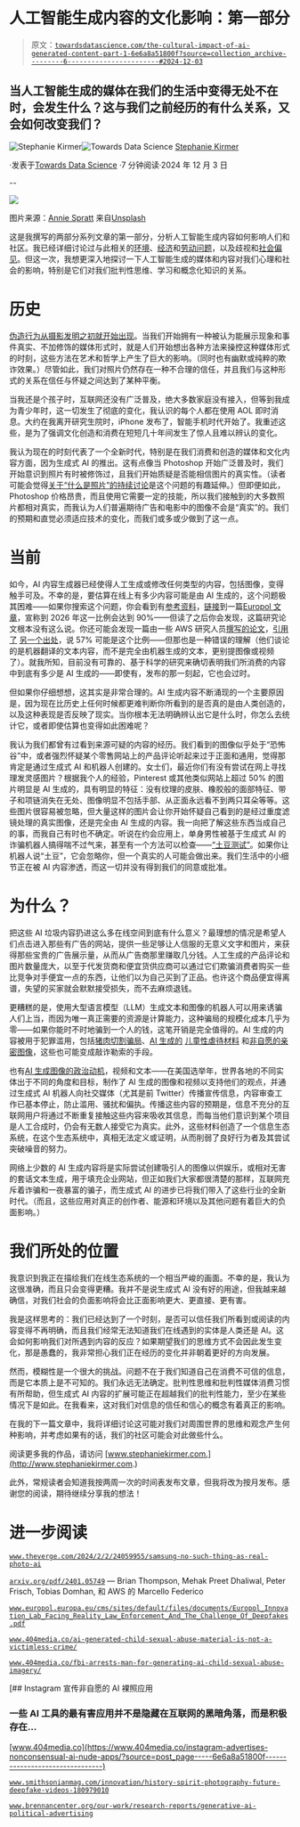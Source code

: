 # 人工智能生成内容的文化影响：第一部分

> 原文：[`towardsdatascience.com/the-cultural-impact-of-ai-generated-content-part-1-6e6a8a51800f?source=collection_archive---------6-----------------------#2024-12-03`](https://towardsdatascience.com/the-cultural-impact-of-ai-generated-content-part-1-6e6a8a51800f?source=collection_archive---------6-----------------------#2024-12-03)

## 当人工智能生成的媒体在我们的生活中变得无处不在时，会发生什么？这与我们之前经历的有什么关系，又会如何改变我们？

[](https://medium.com/@s.kirmer?source=post_page---byline--6e6a8a51800f--------------------------------)![Stephanie Kirmer](https://medium.com/@s.kirmer?source=post_page---byline--6e6a8a51800f--------------------------------)[](https://towardsdatascience.com/?source=post_page---byline--6e6a8a51800f--------------------------------)![Towards Data Science](https://towardsdatascience.com/?source=post_page---byline--6e6a8a51800f--------------------------------) [Stephanie Kirmer](https://medium.com/@s.kirmer?source=post_page---byline--6e6a8a51800f--------------------------------)

·发表于[Towards Data Science](https://towardsdatascience.com/?source=post_page---byline--6e6a8a51800f--------------------------------) ·7 分钟阅读·2024 年 12 月 3 日

--

![](img/743d2febdcad87b5e1a96aa3b73e32a6.png)

图片来源：[Annie Spratt](https://unsplash.com/@anniespratt?utm_source=medium&utm_medium=referral) 来自[Unsplash](https://unsplash.com/?utm_source=medium&utm_medium=referral)

这是我撰写的两部分系列文章的第一部分，分析人工智能生成内容如何影响人们和社区。我已经详细讨论过与此相关的[环境](https://medium.com/towards-data-science/environmental-implications-of-the-ai-boom-279300a24184)、[经济](https://medium.com/towards-data-science/economics-of-generative-ai-75f550288097)和[劳动问题](https://medium.com/towards-data-science/how-human-labor-enables-machine-learning-367feee8bc91)，以及歧视和[社会偏见](https://medium.com/towards-data-science/a-critical-look-at-ai-image-generation-45001f410147)。但这一次，我想更深入地探讨一下人工智能生成的媒体和内容对我们心理和社会的影响，特别是它们对我们批判性思维、学习和概念化知识的关系。

# 历史

[伪造行为从摄影发明之初就开始出现](https://www.smithsonianmag.com/innovation/history-spirit-photography-future-deepfake-videos-180979010)。当我们开始拥有一种被认为能展示现象和事件真实、不加修饰的媒体形式时，就是人们开始想出各种方法来操控这种媒体形式的时刻，这些方法在艺术和哲学上产生了巨大的影响。（同时也有幽默或纯粹的欺诈效果。）尽管如此，我们对照片仍然存在一种不合理的信任，并且我们与这种形式的关系在信任与怀疑之间达到了某种平衡。

当我还是个孩子时，互联网还没有广泛普及，绝大多数家庭没有接入，但等到我成为青少年时，这一切发生了彻底的变化，我认识的每个人都在使用 AOL 即时消息。大约在我离开研究生院时，iPhone 发布了，智能手机时代开始了。我重述这些，是为了强调文化创造和消费在短短几十年间发生了惊人且难以辨认的变化。

我认为现在的时刻代表了一个全新时代，特别是在我们消费和创造的媒体和文化内容方面，因为生成式 AI 的推出。这有点像当 Photoshop 开始广泛普及时，我们开始意识到照片有时被修饰过，且我们开始质疑是否能相信图片的真实性。（读者可能会觉得[关于“什么是照片”的持续讨论](https://www.theverge.com/2024/2/2/24059955/samsung-no-such-thing-as-real-photo-ai)是这个问题的有趣延伸。）但即便如此，Photoshop 价格昂贵，而且使用它需要一定的技能，所以我们接触到的大多数照片都相对真实，而我认为人们普遍期待广告和电影中的图像不会是“真实”的。我们的预期和直觉必须适应技术的变化，而我们或多或少做到了这一点。

# 当前

如今，AI 内容生成器已经使得人工生成或修改任何类型的内容，包括图像，变得触手可及。不幸的是，要估算在线上有多少内容可能是由 AI 生成的，这个问题极其困难——如果你搜索这个问题，你会看到有[参考资料](https://www.axios.com/2023/08/28/ai-content-flood-model-collapse)，[链接](https://oodaloop.com/analysis/archive/if-90-of-online-content-will-be-ai-generated-by-2026-we-forecast-a-deeply-human-anti-content-movement-in-response/)到一篇[Europol 文章](https://www.europol.europa.eu/cms/sites/default/files/documents/Europol_Innovation_Lab_Facing_Reality_Law_Enforcement_And_The_Challenge_Of_Deepfakes.pdf)，宣称到 2026 年这一比例会达到 90%——但读了之后你会发现，这篇研究论文根本没有这么说。你还可能会发现一篇由一些 AWS 研究人员[撰写的论文](https://arxiv.org/pdf/2401.05749)，[引用了](https://www.forbes.com.au/news/innovation/is-ai-quietly-killing-itself-and-the-internet/) [另一个出处](https://www.windowscentral.com/software-apps/sam-altman-indicated-its-impossible-to-create-chatgpt-without-copyrighted-material)，说 57% 可能是这个比例——但那也是一种错误的理解（他们谈论的是机器翻译的文本内容，而不是完全由机器生成的文本，更别提图像或视频了）。就我所知，目前没有可靠的、基于科学的研究来确切表明我们所消费的内容中到底有多少是 AI 生成的——即使有，发布的那一刻起，它也会过时。

但如果你仔细想想，这其实是非常合理的。AI 生成内容不断涌现的一个主要原因是，因为现在比历史上任何时候都更难判断你所看到的是否真的是由人类创造的，以及这种表现是否反映了现实。当你根本无法明确辨认出它是什么时，你怎么去统计它，或者即使估算也变得如此困难呢？

我认为我们都曾有过看到来源可疑的内容的经历。我们看到的图像似乎处于“恐怖谷”中，或者强烈怀疑某个零售网站上的产品评论听起来过于正面和通用，觉得那肯定是通过生成式 AI 和机器人创建的。女士们，最近你们有没有尝试在网上寻找理发灵感图片？根据我个人的经验，Pinterest 或其他类似网站上超过 50% 的图片明显是 AI 生成的，具有明显的特征：没有纹理的皮肤、橡胶般的面部特征、带子和项链消失在无处、图像明显不包括手部、从正面永远看不到两只耳朵等等。这些图片很容易被忽略，但大量这样的图片会让你开始怀疑自己看到的是经过重度滤镜处理的真实图像，还是完全由 AI 生成的内容。我一向把了解这些东西当成自己的事，而我自己有时也不确定。听说在约会应用上，单身男性被基于生成式 AI 的诈骗机器人搞得喘不过气来，甚至有一个方法可以检查——[“土豆测试”](https://www.reddit.com/r/Tinder/comments/1aw9w64/always_do_a_potato_test/)。如果你让机器人说“土豆”，它会忽略你，但一个真实的人可能会做出来。我们生活中的小细节正在被 AI 内容渗透，而这一切并没有得到我们的同意或批准。

# 为什么？

把这些 AI 垃圾内容扔进这么多在线空间到底有什么意义？最理想的情况是希望人们点击进入那些有广告的网站，提供一些足够让人信服的无意义文字和图片，来获得那些宝贵的广告展示量，从而从广告商那里赚取几分钱。人工生成的产品评论和图片数量庞大，以至于代发货商和便宜货供应商可以通过它们欺骗消费者购买一些比竞争对手便宜一点的东西，让他们以为自己买到了正品。也许这个商品便宜得离谱，失望的买家就会默默接受损失，而不去麻烦退钱。

更糟糕的是，使用大型语言模型（LLM）生成文本和图像的机器人可以用来诱骗人们上当，而因为唯一真正需要的资源是计算能力，这种骗局的规模化成本几乎为零——如果你能时不时地骗到一个人的钱，这笔开销是完全值得的。AI 生成的内容被用于犯罪滥用，包括[猪肉切割骗局](https://www.elliptic.co/blog/are-pig-butchering-scammers-using-ai-heres-what-the-latest-trends-show)、[AI 生成的](https://www.404media.co/ai-generated-child-sexual-abuse-material-is-not-a-victimless-crime/) [儿童性虐待材料](https://www.404media.co/fbi-arrests-man-for-generating-ai-child-sexual-abuse-imagery/) 和[非自愿的亲密图像](https://www.404media.co/instagram-advertises-nonconsensual-ai-nude-apps/)，这些也可能变成敲诈勒索的手段。

也有[AI 生成图像的政治动机](https://www.brennancenter.org/our-work/research-reports/generative-ai-political-advertising)，视频和文本——在美国选举年，世界各地的不同实体出于不同的角度和目标，制作了 AI 生成的图像和视频以支持他们的观点，并通过生成式 AI 机器人向社交媒体（尤其是前 Twitter）传播宣传信息，内容审查工作已基本停止，防止滥用、骚扰和偏执。传播这些内容的预期是，信息不充分的互联网用户将通过不断重复接触这些内容来吸收其信息，而每当他们意识到某个项目是人工合成时，仍会有无数人接受它为真实。此外，这些材料创造了一个信息生态系统，在这个生态系统中，真相无法定义或证明，从而削弱了良好行为者及其尝试突破噪音的努力。

网络上少数的 AI 生成内容将是实际尝试创建吸引人的图像以供娱乐，或相对无害的套话文本生成，用于填充企业网站，但正如我们大家都很清楚的那样，互联网充斥着诈骗和一夜暴富的骗子，而生成式 AI 的进步已将我们带入了这些行业的全新时代。（而且，这些应用对真正的创作者、能源和环境以及其他问题有着巨大的负面影响。）

# 我们所处的位置

我意识到我正在描绘我们在线生态系统的一个相当严峻的画面。不幸的是，我认为这很准确，而且只会变得更糟。我并不是说生成式 AI 没有好的用途，但我越来越确信，对我们社会的负面影响将会比正面影响更大、更直接、更有害。

我是这样思考的：我们已经达到了一个时刻，是否可以信任我们所看到或阅读的内容变得不再明确，而且我们经常无法知道我们在线遇到的实体是人类还是 AI。这会如何影响我们对所遇到内容的反应？如果期望我们的思维方式不会因此发生变化，那是愚蠢的，我非常担心我们正在经历的变化并非朝着更好的方向发展。

然而，模糊性是一个很大的挑战。问题不在于我们知道自己在消费不可信的信息，而是它本质上是不可知的。我们永远无法确定。批判性思维和批判性媒体消费习惯有所帮助，但生成式 AI 内容的扩展可能正在超越我们的批判性能力，至少在某些情况下是如此。在我看来，这对我们对信息的信任和信心的概念有着真正的影响。

在我的下一篇文章中，我将详细讨论这可能对我们对周围世界的思维和观念产生何种影响，并考虑如果有的话，我们的社区可能会对此做些什么。

阅读更多我的作品，请访问 [www.stephaniekirmer.com.](http://www.stephaniekirmer.com.)

此外，常规读者会知道我按两周一次的时间表发布文章，但我将改为按月发布。感谢您的阅读，期待继续分享我的想法！

# 进一步阅读

[`www.theverge.com/2024/2/2/24059955/samsung-no-such-thing-as-real-photo-ai`](https://www.theverge.com/2024/2/2/24059955/samsung-no-such-thing-as-real-photo-ai)

[`arxiv.org/pdf/2401.05749`](https://arxiv.org/pdf/2401.05749) — Brian Thompson, Mehak Preet Dhaliwal, Peter Frisch, Tobias Domhan, 和 AWS 的 Marcello Federico

[`www.europol.europa.eu/cms/sites/default/files/documents/Europol_Innovation_Lab_Facing_Reality_Law_Enforcement_And_The_Challenge_Of_Deepfakes.pdf`](https://www.europol.europa.eu/cms/sites/default/files/documents/Europol_Innovation_Lab_Facing_Reality_Law_Enforcement_And_The_Challenge_Of_Deepfakes.pdf)

[`www.404media.co/ai-generated-child-sexual-abuse-material-is-not-a-victimless-crime/`](https://www.404media.co/ai-generated-child-sexual-abuse-material-is-not-a-victimless-crime/)

[`www.404media.co/fbi-arrests-man-for-generating-ai-child-sexual-abuse-imagery/`](https://www.404media.co/fbi-arrests-man-for-generating-ai-child-sexual-abuse-imagery/)

[](https://www.404media.co/instagram-advertises-nonconsensual-ai-nude-apps/?source=post_page-----6e6a8a51800f--------------------------------) [## Instagram 宣传非自愿的 AI 裸照应用

### 一些 AI 工具的最有害应用并不是隐藏在互联网的黑暗角落，而是积极存在…

[www.404media.co](https://www.404media.co/instagram-advertises-nonconsensual-ai-nude-apps/?source=post_page-----6e6a8a51800f--------------------------------)

[`www.smithsonianmag.com/innovation/history-spirit-photography-future-deepfake-videos-180979010`](https://www.smithsonianmag.com/innovation/history-spirit-photography-future-deepfake-videos-180979010/#:~:text=(Wiki%20Commons)%20Hippolyte%20Bayard%20claimed,fact%2C%20he%20lived%20until%201887.)

[`www.brennancenter.org/our-work/research-reports/generative-ai-political-advertising`](https://www.brennancenter.org/our-work/research-reports/generative-ai-political-advertising)

